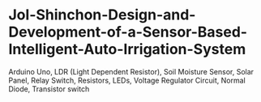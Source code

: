 # Jol-Shinchon-Design-and-Development-of-a-Sensor-Based-Intelligent-Auto-Irrigation-System
Arduino Uno, LDR (Light Dependent Resistor), Soil Moisture Sensor, Solar Panel, Relay Switch, Resistors, LEDs, Voltage Regulator Circuit, Normal Diode, Transistor switch

